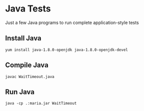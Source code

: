 # Java Tests

Just a few Java programs to run complete application-style tests 


## Install Java

`yum install java-1.8.0-openjdk java-1.8.0-openjdk-devel`



## Compile Java

`javac WaitTimeout.java`

## Run Java

`java -cp .:maria.jar WaitTimeout`

